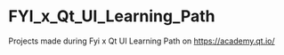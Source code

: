 # FYI_x_Qt_UI_Learning_Path
Projects made during Fyi x Qt UI Learning Path on https://academy.qt.io/
